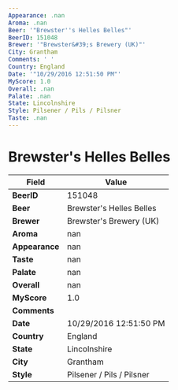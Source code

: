 ```yaml
---
Appearance: .nan
Aroma: .nan
Beer: '"Brewster''s Helles Belles"'
BeerID: 151048
Brewer: '"Brewster&#39;s Brewery (UK)"'
City: Grantham
Comments: ' '
Country: England
Date: '"10/29/2016 12:51:50 PM"'
MyScore: 1.0
Overall: .nan
Palate: .nan
State: Lincolnshire
Style: Pilsener / Pils / Pilsner
Taste: .nan
---
```


# Brewster's Helles Belles

| Field         | Value |
|---------------|-------|
| **BeerID** | 151048 |
| **Beer** | Brewster's Helles Belles |
| **Brewer** | Brewster&#39;s Brewery (UK) |
| **Aroma** | nan |
| **Appearance** | nan |
| **Taste** | nan |
| **Palate** | nan |
| **Overall** | nan |
| **MyScore** | 1.0 |
| **Comments** |   |
| **Date** | 10/29/2016 12:51:50 PM |
| **Country** | England |
| **State** | Lincolnshire |
| **City** | Grantham |
| **Style** | Pilsener / Pils / Pilsner |
